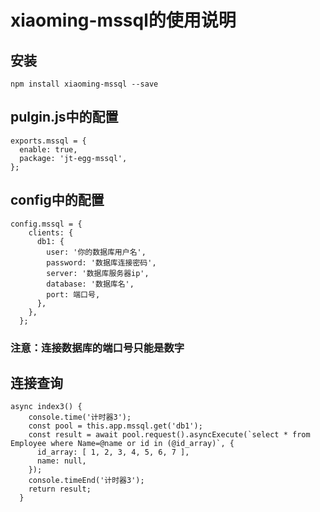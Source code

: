 # xiaoming-mssql的使用说明

## 安装
```
npm install xiaoming-mssql --save
```

## pulgin.js中的配置
```
exports.mssql = {
  enable: true,
  package: 'jt-egg-mssql',
};
```
## config中的配置
```
config.mssql = {
    clients: {
      db1: {
        user: '你的数据库用户名',
        password: '数据库连接密码',
        server: '数据库服务器ip',
        database: '数据库名',
        port: 端口号,
      },
    },
  };
```
### 注意：连接数据库的端口号只能是数字

## 连接查询
```
async index3() {
    console.time('计时器3');
    const pool = this.app.mssql.get('db1');
    const result = await pool.request().asyncExecute(`select * from Employee where Name=@name or id in (@id_array)`, {
      id_array: [ 1, 2, 3, 4, 5, 6, 7 ],
      name: null,
    });
    console.timeEnd('计时器3');
    return result;
  }
```

